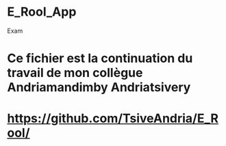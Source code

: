 # E_Rool_App
Exam
# Ce fichier est la continuation du travail de mon collègue Andriamandimby Andriatsivery
# https://github.com/TsiveAndria/E_Rool/

